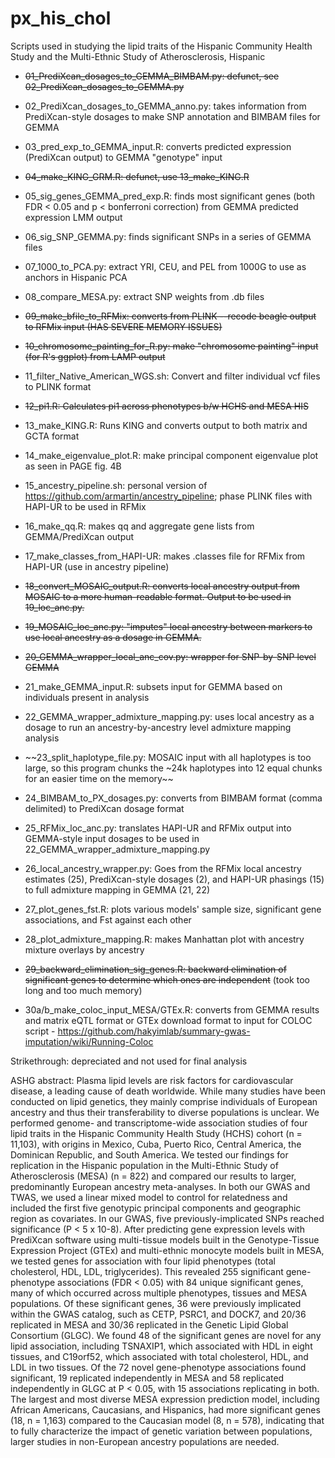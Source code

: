 # px_his_chol
Scripts used in studying the lipid traits of the Hispanic Community Health Study and the Multi-Ethnic Study of Atherosclerosis, Hispanic

* ~~01_PrediXcan_dosages_to_GEMMA_BIMBAM.py: defunct, see 02_PrediXcan_dosages_to_GEMMA.py~~

* 02_PrediXcan_dosages_to_GEMMA_anno.py: takes information from PrediXcan-style dosages to make SNP annotation and BIMBAM files for GEMMA

* 03_pred_exp_to_GEMMA_input.R: converts predicted expression (PrediXcan output) to GEMMA "genotype" input

* ~~04_make_KING_GRM.R: defunct, use 13_make_KING.R~~

* 05_sig_genes_GEMMA_pred_exp.R: finds most significant genes (both FDR < 0.05 and p < bonferroni correction) from GEMMA predicted expression LMM output

* 06_sig_SNP_GEMMA.py: finds significant SNPs in a series of GEMMA files

* 07_1000_to_PCA.py: extract YRI, CEU, and PEL from 1000G to use as anchors in Hispanic PCA

* 08_compare_MESA.py: extract SNP weights from .db files

* ~~09_make_bfile_to_RFMix: converts from PLINK --recode beagle output to RFMix input (HAS SEVERE MEMORY ISSUES)~~

* ~~10_chromosome_painting_for_R.py: make "chromosome painting" input (for R's ggplot) from LAMP output~~

* 11_filter_Native_American_WGS.sh: Convert and filter individual vcf files to PLINK format

* ~~12_pi1.R: Calculates pi1 across phenotypes b/w HCHS and MESA HIS~~

* 13_make_KING.R: Runs KING and converts output to both matrix and GCTA format

* 14_make_eigenvalue_plot.R: make principal component eigenvalue plot as seen in PAGE fig. 4B

* 15_ancestry_pipeline.sh: personal version of https://github.com/armartin/ancestry_pipeline; phase PLINK files with HAPI-UR to be used in RFMix

* 16_make_qq.R: makes qq and aggregate gene lists from GEMMA/PrediXcan output

* 17_make_classes_from_HAPI-UR: makes .classes file for RFMix from HAPI-UR (use in ancestry pipeline)

* ~~18_convert_MOSAIC_output.R: converts local ancestry output from MOSAIC to a more human-readable format. Output to be used in 19_loc_anc.py.~~

* ~~19_MOSAIC_loc_anc.py: "imputes" local ancestry between markers to use local ancestry as a dosage in GEMMA.~~

* ~~20_GEMMA_wrapper_local_anc_cov.py: wrapper for SNP-by-SNP level GEMMA~~

* 21_make_GEMMA_input.R: subsets input for GEMMA based on individuals present in analysis

* 22_GEMMA_wrapper_admixture_mapping.py: uses local ancestry as a dosage to run an ancestry-by-ancestry level admixture mapping analysis

* ~~23_split_haplotype_file.py: MOSAIC input with all haplotypes is too large, so this program chunks the ~24k haplotypes into 12 equal chunks for an easier time on the memory~~

* 24_BIMBAM_to_PX_dosages.py: converts from BIMBAM format (comma delimited) to PrediXcan dosage format

* 25_RFMix_loc_anc.py: translates HAPI-UR and RFMix output into GEMMA-style input dosages to be used in 22_GEMMA_wrapper_admixture_mapping.py

* 26_local_ancestry_wrapper.py: Goes from the RFMix local ancestry estimates (25), PrediXcan-style dosages (2), and HAPI-UR phasings (15) to full admixture mapping in GEMMA (21, 22)

* 27_plot_genes_fst.R: plots various models' sample size, significant gene associations, and Fst against each other

* 28_plot_admixture_mapping.R: makes Manhattan plot with ancestry mixture overlays by ancestry

* ~~29_backward_elimination_sig_genes.R: backward elimination of significant genes to determine which ones are independent~~ (took too long and too much memory)
 
* 30a/b_make_coloc_input_MESA/GTEx.R: converts from GEMMA results and matrix eQTL format or GTEx download format to input for COLOC script - https://github.com/hakyimlab/summary-gwas-imputation/wiki/Running-Coloc
 
Strikethrough: depreciated and not used for final analysis

ASHG abstract: Plasma lipid levels are risk factors for cardiovascular disease, a leading cause of death worldwide. While many studies have been conducted on lipid genetics, they mainly comprise individuals of European ancestry and thus their transferability to diverse populations is unclear. We performed genome- and transcriptome-wide association studies of four lipid traits in the Hispanic Community Health Study (HCHS) cohort (n = 11,103), with origins in Mexico, Cuba, Puerto Rico, Central America, the Dominican Republic, and South America. We tested our findings for replication in the Hispanic population in the Multi-Ethnic Study of Atherosclerosis (MESA) (n = 822) and compared our results to larger, predominantly European ancestry meta-analyses. In both our GWAS and TWAS, we used a linear mixed model to control for relatedness and included the first five genotypic principal components and geographic region as covariates. In our GWAS, five previously-implicated SNPs reached significance (P < 5 x 10-8). After predicting gene expression levels with PrediXcan software using multi-tissue models built in the Genotype-Tissue Expression Project (GTEx) and multi-ethnic monocyte models built in MESA, we tested genes for association with four lipid phenotypes (total cholesterol, HDL, LDL, triglycerides). This revealed 255 significant gene-phenotype associations (FDR < 0.05) with 84 unique significant genes, many of which occurred across multiple phenotypes, tissues and MESA populations. Of these significant genes, 36 were previously implicated within the GWAS catalog, such as CETP, PSRC1, and DOCK7, and 20/36 replicated in MESA and 30/36 replicated in the Genetic Lipid Global Consortium (GLGC). We found 48 of the significant genes are novel for any lipid association, including TSNAXIP1, which associated with HDL in eight tissues, and C19orf52, which associated with total cholesterol, HDL, and LDL in two tissues. Of the 72 novel gene-phenotype associations found significant, 19 replicated independently in MESA and 58 replicated independently in GLGC at P < 0.05, with 15 associations replicating in both. The largest and most diverse MESA expression prediction model, including African Americans, Caucasians, and Hispanics, had more significant genes (18, n = 1,163) compared to the Caucasian model (8, n = 578), indicating that to fully characterize the impact of genetic variation between populations, larger studies in non-European ancestry populations are needed.
